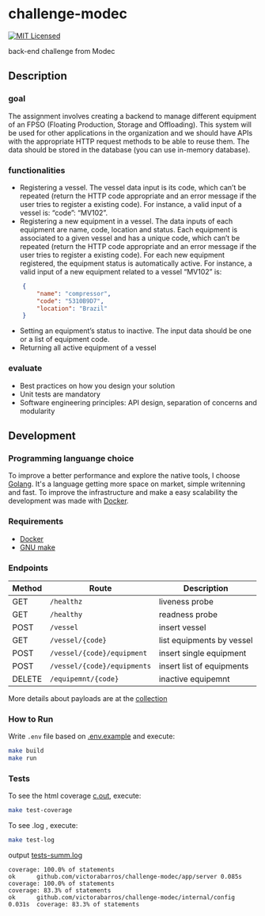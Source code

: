 # challenge-modec

[![MIT Licensed](https://img.shields.io/badge/license-MIT-blue.svg)](https://raw.githubusercontent.com/victorabarros/travel-routes-optimizer/master/LICENSE)

back-end challenge from Modec

## Description

### goal

The assignment involves creating a backend to manage different equipment of an FPSO (Floating Production, Storage and
Offloading). This system will be used for other applications in the organization and we should have APIs with the appropriate
HTTP request methods to be able to reuse them. The data should be stored in the database (you can use in-memory database).

### functionalities

- Registering a vessel. The vessel data input is its code, which can’t be repeated (return the HTTP code appropriate and an error message if the user tries to register a existing code). For instance, a valid input of a vessel is: “code”: “MV102”.
- Registering a new equipment in a vessel. The data inputs of each equipment are name, code, location and status. Each equipment is associated to a given vessel and has a unique code, which can’t be repeated (return the HTTP code appropriate and an error message if the user tries to register a existing code). For each new equipment registered, the equipment status is automatically active. For instance, a valid input of a new equipment related to a vessel “MV102” is:

```json
    {
        "name": "compressor",
        "code": "5310B9D7",
        "location": "Brazil"
    }
```

- Setting an equipment’s status to inactive. The input data should be one or a list of equipment code.
- Returning all active equipment of a vessel

### evaluate

- Best practices on how you design your solution
- Unit tests are mandatory
- Software engineering principles: API design, separation of concerns and modularity

## Development

### Programming languange choice

To improve a better performance and explore the native tools, I choose [Golang](https://golang.org/). It's a language getting more space on market, simple writenning and fast.
To improve the infrastructure and make a easy scalability the development was made with [Docker](https://docs.docker.com/).

### Requirements

- [Docker](https://docs.docker.com/)
- [GNU make](https://www.gnu.org/software/make/)

### Endpoints

| Method |           Route            |         Description       |
|--------|----------------------------|---------------------------|
| GET    | `/healthz`                 | liveness probe            |
| GET    | `/healthy`                 | readness probe            |
| POST   | `/vessel`                  | insert vessel             |
| GET    | `/vessel/{code}`           | list equipments by vessel |
| POST   | `/vessel/{code}/equipment` | insert single equipment   |
| POST   | `/vessel/{code}/equipments`| insert list of equipments |
| DELETE | `/equipemnt/{code}`        | inactive equipemnt        |

More details about payloads are at the [collection](./dev/Challenge-Modec.postman_collection.json)

### How to Run

Write `.env` file based on [.env.example](.env.example) and execute:

```sh
make build
make run
```

### Tests

To see the html coverage [c.out](./dev/c.out), execute:

```sh
make test-coverage
```

To see .log , execute:

```sh
make test-log
```

output [tests-summ.log](./dev/tests-summ.log)

```log
coverage: 100.0% of statements
ok  	github.com/victorabarros/challenge-modec/app/server	0.085s	coverage: 100.0% of statements
coverage: 83.3% of statements
ok  	github.com/victorabarros/challenge-modec/internal/config	0.031s	coverage: 83.3% of statements
```
